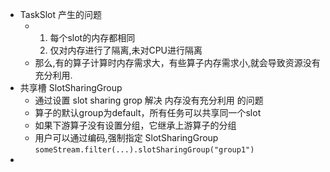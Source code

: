 - TaskSlot 产生的问题
	- 1. 每个slot的内存都相同 
	  2. 仅对内存进行了隔离,未对CPU进行隔离
	- 那么,有的算子计算时内存需求大，有些算子内存需求小,就会导致资源没有充分利用.
- 共享槽 SlotSharingGroup
	- 通过设置 slot sharing grop 解决 内存没有充分利用 的问题
	- 算子的默认group为default，所有任务可以共享同一个slot
	- 如果下游算子没有设置分组，它继承上游算子的分组
	- 用户可以通过编码,强制指定 SlotSharingGroup `someStream.filter(...).slotSharingGroup("group1")`
-